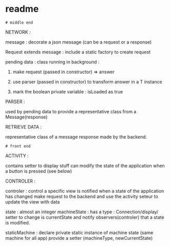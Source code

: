 # readme



    # middle end



NETWORK :


message : decorate a json message (can be a request or a response)

Request extends message : include a static factory to create request

pending data : class running in background :

1. make request (passed in constructor) => answer

2. use parser (passed in constructor) to transform answer in a T instance

3. mark the boolean private variable : isLoaded as true




PARSER :

used by pending data to provide a representative class from a Message(response)



RETRIEVE DATA :

representative class of a message response made by the backend.





    # front end





ACTIVITY :


contains setter to display stuff
can modify the state of the application when a button is pressed (see below)



CONTROLER :


controler : control a specific view
is notified when a state of the application has changed
make request to the backend and use the activity seteur to update the view with data

state : almost an integer
machineState :
has a type : Connection/display/
setter to change is currentState and notify observers(controler) that a state is modified.

staticMachine :
declare private static instance of machine state (same machine for all app)
provide a setter (machineType, newCurrentState)










